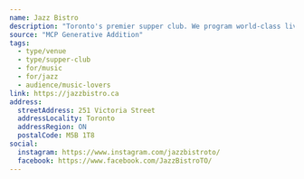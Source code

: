 ```yaml
---
name: Jazz Bistro
description: "Toronto's premier supper club. We program world-class live music from Tuesday to Saturday and add incredible food to offer our guests an unforgettable experience."
source: "MCP Generative Addition"
tags:
  - type/venue
  - type/supper-club
  - for/music
  - for/jazz
  - audience/music-lovers
link: https://jazzbistro.ca
address:
  streetAddress: 251 Victoria Street
  addressLocality: Toronto
  addressRegion: ON
  postalCode: M5B 1T8
social:
  instagram: https://www.instagram.com/jazzbistroto/
  facebook: https://www.facebook.com/JazzBistroTO/
---
```

